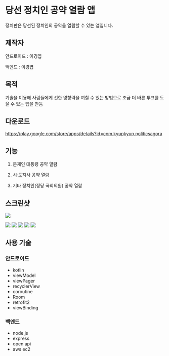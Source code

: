 # 당선 정치인 공약 열람 앱
정치판은 당선된 정치인의 공약을 열람할 수 있는 앱입니다.

## 제작자
안드로이드 : 이경엽

백엔드 : 이경엽

## 목적
기술을 이용해 사람들에게 선한 영향력을 끼칠 수 있는 방법으로 조금 더 바른 투표를 도울 수 있는 앱을 만듬

## 다운로드
https://play.google.com/store/apps/details?id=com.kyupkyup.politicsagora

## 기능
1. 문재인 대통령 공약 열람

2. 시·도지사 공약 열람

3. 기타 정치인(정당 국회의원) 공약 열람

## 스크린샷
![](https://images.velog.io/images/lky9303/post/f2058fd4-c86b-4d7f-a524-3f088f94e9ae/KakaoTalk_20210104_204828991.jpg)

![](https://images.velog.io/images/lky9303/post/87cb9130-d1aa-447e-92eb-e98f36105019/KakaoTalk_20210104_204828991_01.jpg)
![](https://images.velog.io/images/lky9303/post/eba8ee36-fb65-47ad-ac66-0bba7a615ba9/KakaoTalk_20210104_204828991_02.jpg)
![](https://images.velog.io/images/lky9303/post/86a69d85-bf5f-401e-81ec-91cfe08950e8/KakaoTalk_20210104_204828991_03.jpg)
![](https://images.velog.io/images/lky9303/post/27b07f3b-db77-43d4-bd3b-f28c20d65352/KakaoTalk_20210104_204828991_04.jpg)
![](https://images.velog.io/images/lky9303/post/c2cc9518-e71e-4c0b-84ca-8e3a49b59eb5/KakaoTalk_20210104_204828991_05.jpg)
## 사용 기술
### 안드로이드
- kotlin
- viewModel
- viewPager
- recyclerView
- coroutine
- Room
- retrofit2
- viewBinding

### 백엔드
- node.js
- express
- open api
- aws ec2
